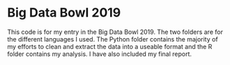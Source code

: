 # Big Data Bowl 2019

This code is for my entry in the Big Data Bowl 2019. The two folders are for the different languages I used. The Python folder contains the majority of my efforts to clean and extract the data into a useable format and the R folder contains my analysis. I have also included my final report. 
